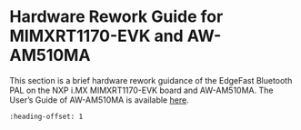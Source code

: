 # Hardware Rework Guide for MIMXRT1170-EVK and AW-AM510MA

This section is a brief hardware rework guidance of the EdgeFast Bluetooth PAL on the NXP i.MX MIMXRT1170-EVK board and AW-AM510MA. The User’s Guide of AW-AM510MA is available [here](https://www.azurewave.com/img/nxp/AW-AM510MA_DS_DF_A_STD.pdf).


```{include} ../topics/hardware_rework_021.md
:heading-offset: 1
```

